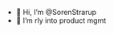 - 👋 Hi, I’m @SorenStrarup
- 👀 I’m rly into product mgmt

<!---
SorenStrarup/SorenStrarup is a ✨ special ✨ repository because its `README.md` (this file) appears on your GitHub profile.
You can click the Preview link to take a look at your changes.
--->

